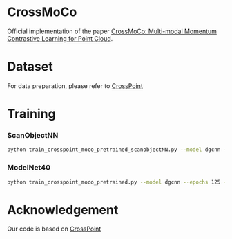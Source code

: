 # CrossMoCo

Official implementation of the paper [CrossMoCo: Multi-modal Momentum Contrastive Learning for Point Cloud](https:).


# Dataset
For data preparation, please refer to [CrossPoint](https://github.com/MohamedAfham/CrossPoint)

# Training

### ScanObjectNN
```bash
python train_crosspoint_moco_pretrained_scanobjectNN.py --model dgcnn --epochs 125 --lr 0.001 --gpu 3 --output_dim 256 --batch_size 20 --print_freq 200 --k 15 --K 4000 --exp_name moco_crossspoint_scanobject --img_model resnet50 --m 0.9999
```


### ModelNet40
```bash 
python train_crosspoint_moco_pretrained.py --model dgcnn --epochs 125 --lr 0.001 --gpu 2 --output_dim 256 --batch_size 20 --print_freq 200 --k 15 --K 4000 --exp_name moco_crossspoint_resnet50_epoch125_m_0.9999 --img_model resnet50 --m 0.9999
```

# Acknowledgement
Our code is based on [CrossPoint](https://github.com/MohamedAfham/CrossPoint)